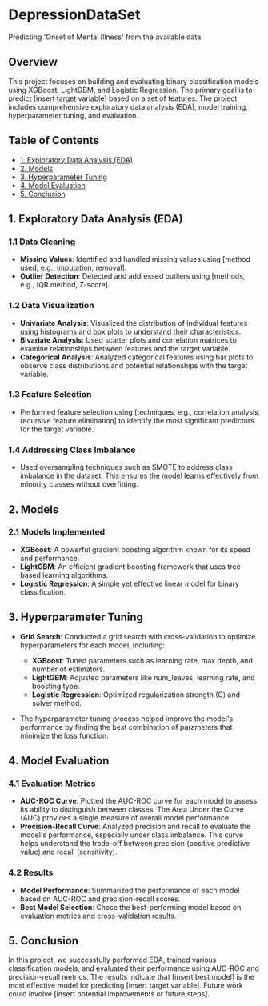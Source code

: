 # DepressionDataSet
Predicting 'Onset  of Mental Illness' from the available data.

## Overview
This project focuses on building and evaluating binary classification models using XGBoost, LightGBM, and Logistic Regression. The primary goal is to predict [insert target variable] based on a set of features. The project includes comprehensive exploratory data analysis (EDA), model training, hyperparameter tuning, and evaluation.

## Table of Contents
- [1. Exploratory Data Analysis (EDA)](#1-exploratory-data-analysis-eda)
- [2. Models](#2-models)
- [3. Hyperparameter Tuning](#3-hyperparameter-tuning)
- [4. Model Evaluation](#4-model-evaluation)
- [5. Conclusion](#5-conclusion)

## 1. Exploratory Data Analysis (EDA)

### 1.1 Data Cleaning
- **Missing Values**: Identified and handled missing values using [method used, e.g., imputation, removal].
- **Outlier Detection**: Detected and addressed outliers using [methods, e.g., IQR method, Z-score].

### 1.2 Data Visualization
- **Univariate Analysis**: Visualized the distribution of individual features using histograms and box plots to understand their characteristics.
- **Bivariate Analysis**: Used scatter plots and correlation matrices to examine relationships between features and the target variable.
- **Categorical Analysis**: Analyzed categorical features using bar plots to observe class distributions and potential relationships with the target variable.

### 1.3 Feature Selection
- Performed feature selection using [techniques, e.g., correlation analysis, recursive feature elimination] to identify the most significant predictors for the target variable.

### 1.4 Addressing Class Imbalance
- Used oversampling techniques such as SMOTE to address class imbalance in the dataset. This ensures the model learns effectively from minority classes without overfitting.

## 2. Models

### 2.1 Models Implemented
- **XGBoost**: A powerful gradient boosting algorithm known for its speed and performance.
- **LightGBM**: An efficient gradient boosting framework that uses tree-based learning algorithms.
- **Logistic Regression**: A simple yet effective linear model for binary classification.

## 3. Hyperparameter Tuning

- **Grid Search**: Conducted a grid search with cross-validation to optimize hyperparameters for each model, including:
  - **XGBoost**: Tuned parameters such as learning rate, max depth, and number of estimators.
  - **LightGBM**: Adjusted parameters like num_leaves, learning rate, and boosting type.
  - **Logistic Regression**: Optimized regularization strength (C) and solver method.
  
- The hyperparameter tuning process helped improve the model's performance by finding the best combination of parameters that minimize the loss function.

## 4. Model Evaluation

### 4.1 Evaluation Metrics
- **AUC-ROC Curve**: Plotted the AUC-ROC curve for each model to assess its ability to distinguish between classes. The Area Under the Curve (AUC) provides a single measure of overall model performance.
- **Precision-Recall Curve**: Analyzed precision and recall to evaluate the model's performance, especially under class imbalance. This curve helps understand the trade-off between precision (positive predictive value) and recall (sensitivity).

### 4.2 Results
- **Model Performance**: Summarized the performance of each model based on AUC-ROC and precision-recall scores.
- **Best Model Selection**: Chose the best-performing model based on evaluation metrics and cross-validation results.

## 5. Conclusion

In this project, we successfully performed EDA, trained various classification models, and evaluated their performance using AUC-ROC and precision-recall metrics. The results indicate that [insert best model] is the most effective model for predicting [insert target variable]. Future work could involve [insert potential improvements or future steps].

